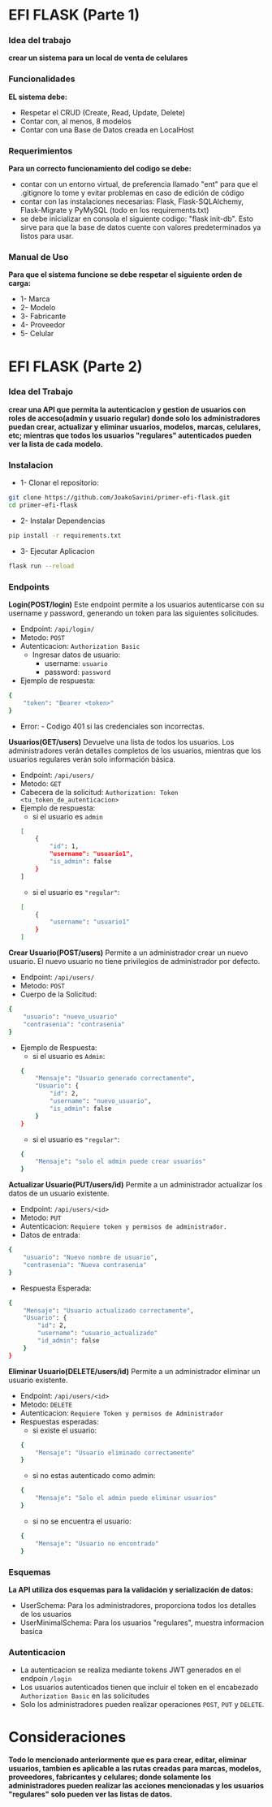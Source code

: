# EFI FLASK (Parte 1)

### Idea del trabajo
__crear un sistema para un local de venta de celulares__ 

### Funcionalidades
__EL sistema debe:__
- Respetar el CRUD (Create, Read, Update, Delete)
- Contar con, al menos, 8 modelos
- Contar con una Base de Datos creada en LocalHost

### Requerimientos
__Para un correcto funcionamiento del codigo se debe:__
- contar con un entorno virtual, de preferencia llamado "ent" para que el .gitignore lo tome y evitar problemas en caso de edición de código
- contar con las instalaciones necesarias: Flask, Flask-SQLAlchemy, Flask-Migrate y PyMySQL (todo en los requirements.txt)
- se debe inicializar en consola el siguiente codigo: "flask init-db". Esto sirve para que la base de datos cuente con valores predeterminados ya listos para usar.

### Manual de Uso
__Para que el sistema funcione se debe respetar el siguiente orden de carga:__
- 1- Marca
- 2- Modelo
- 3- Fabricante
- 4- Proveedor
- 5- Celular

# EFI FLASK (Parte 2)

### Idea del Trabajo

__crear una API que permita la autenticacion y gestion de usuarios con roles de acceso(admin y usuario regular) donde solo los administradores puedan crear, actualizar y eliminar usuarios, modelos, marcas, celulares, etc; mientras que todos los usuarios "regulares" autenticados pueden ver la lista de cada modelo.__

### Instalacion

- 1- Clonar el repositorio:
```bash
git clone https://github.com/JoakoSavini/primer-efi-flask.git
cd primer-efi-flask
```
- 2- Instalar Dependencias
```bash
pip install -r requirements.txt
```
- 3- Ejecutar Aplicacion
```bash
flask run --reload
```
### Endpoints
__Login(POST/login)__
Este endpoint permite a los usuarios autenticarse con su username y password, generando un token para las siguientes solicitudes.
- Endpoint: `/api/login/`
- Metodo: `POST`
- Autenticacion: `Authorization Basic`
    - Ingresar datos de usuario:
        - username: `usuario`
        - password: `password`
- Ejemplo de respuesta:
```bash
{
    "token": "Bearer <token>"
}
```
- Error: - Codigo 401 si las credenciales son incorrectas.

__Usuarios(GET/users)__
Devuelve una lista de todos los usuarios. Los administradores verán detalles completos de los usuarios, mientras que los usuarios regulares verán solo información básica.
- Endpoint: `/api/users/`
- Metodo: `GET`
- Cabecera de la solicitud: `Authorization: Token <tu_token_de_autenticacion>`
- Ejemplo de respuesta:
    - si el usuario es `admin`
    ```bash
    [
        {
            "id": 1,
            "username": "usuario1",
            "is_admin": false
        }
    ]
    ```
    - si el usuario es `"regular"`:
    ```bash
    [
        {
            "username": "usuario1"
        }
    ]
    ```
__Crear Usuario(POST/users)__
Permite a un administrador crear un nuevo usuario. El nuevo usuario no tiene privilegios de administrador por defecto.
- Endpoint: `/api/users/`
- Metodo: `POST`
- Cuerpo de la Solicitud:
```bash
{
    "usuario": "nuevo_usuario"
    "contrasenia": "contrasenia"
}
```
- Ejemplo de Respuesta:
    - si el usuario es `Admin`:
    ```bash
    {
        "Mensaje": "Usuario generado correctamente",
        "Usuario": {
            "id": 2,
            "username": "nuevo_usuario",
            "is_admin": false
        }
    }
    ```
    - si el usuario es `"regular"`:
    ```bash
    {
        "Mensaje": "solo el admin puede crear usuarios"
    }    

__Actualizar Usuario(PUT/users/id)__
Permite a un administrador actualizar los datos de un usuario existente.
- Endpoint: `/api/users/<id>`
- Metodo: `PUT`
- Autenticacion: `Requiere token y permisos de administrador.`
- Datos de entrada:
```bash
{
    "usuario": "Nuevo nombre de usuario",
    "contrasenia": "Nueva contrasenia"
}
```
- Respuesta Esperada:
```bash
{
    "Mensaje": "Usuario actualizado correctamente",
    "Usuario": {
        "id": 2,
        "username": "usuario_actualizado"
        "id_admin": false
    }
}
```
__Eliminar Usuario(DELETE/users/id)__
Permite a un administrador eliminar un usuario existente.
- Endpoint: `/api/users/<id>`
- Metodo: `DELETE`
- Autenticacion: `Requiere Token y permisos de Administrador`
- Respuestas esperadas:
    - si existe el usuario:
    ```bash
    {
        "Mensaje": "Usuario eliminado correctamente"
    }
    ```
    - si no estas autenticado como admin:
    ```bash
    {
        "Mensaje": "Solo el admin puede eliminar usuarios"
    }
    ```
    - si no se encuentra el usuario:
    ```bash
    {
        "Mensaje": "Usuario no encontrado"
    }
    ```

### Esquemas
__La API utiliza dos esquemas para la validación y serialización de datos:__
- UserSchema: Para los administradores, proporciona todos los detalles de los usuarios
- UserMinimalSchema: Para los usuarios "regulares", muestra informacion basica

### Autenticacion
- La autenticacion se realiza mediante tokens JWT generados en el endpoin `/login`
- Los usuarios autenticados tienen que incluir el token en el encabezado `Authorization Basic` en las solicitudes
- Solo los administradores pueden realizar operaciones `POST`, `PUT` y `DELETE`.

# Consideraciones
__Todo lo mencionado anteriormente que es para crear, editar, eliminar usuarios, tambien es aplicable a las rutas creadas para marcas, modelos, proveedores, fabricantes y celulares; donde solamente los administradores pueden realizar las acciones mencionadas y los usuarios "regulares" solo pueden ver las listas de datos.__ 




